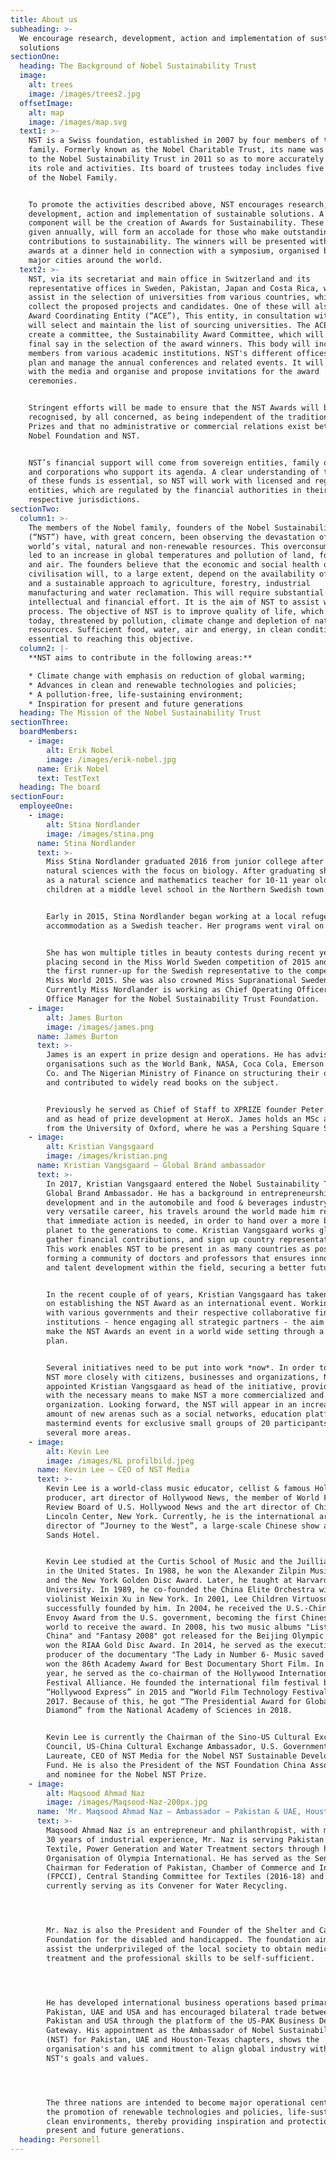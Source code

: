 ```yaml
---
title: About us
subheading: >-
  We encourage research, development, action and implementation of sustainable
  solutions
sectionOne:
  heading: The Background of Nobel Sustainability Trust
  image:
    alt: trees
    image: /images/trees2.jpg
  offsetImage:
    alt: map
    image: /images/map.svg
  text1: >-
    NST is a Swiss foundation, established in 2007 by four members of the Nobel
    family. Formerly known as the Nobel Charitable Trust, its name was changed
    to the Nobel Sustainability Trust in 2011 so as to more accurately represent
    its role and activities. Its board of trustees today includes five members
    of the Nobel Family.


    To promote the activities described above, NST encourages research,
    development, action and implementation of sustainable solutions. A key
    component will be the creation of Awards for Sustainability. These awards,
    given annually, will form an accolade for those who make outstanding
    contributions to sustainability. The winners will be presented with the
    awards at a dinner held in connection with a symposium, organised by NST, in
    major cities around the world.
  text2: >-
    NST, via its secretariat and main office in Switzerland and its
    representative offices in Sweden, Pakistan, Japan and Costa Rica, will
    assist in the selection of universities from various countries, which will
    collect the proposed projects and candidates. One of these will also be the
    Award Coordinating Entity (“ACE”), This entity, in consultation with NST,
    will select and maintain the list of sourcing universities. The ACE will
    create a committee, the Sustainability Award Committee, which will have
    final say in the selection of the award winners. This body will include
    members from various academic institutions. NST's different offices will
    plan and manage the annual conferences and related events. It will liaise
    with the media and organise and propose invitations for the award
    ceremonies.


    Stringent efforts will be made to ensure that the NST Awards will be
    recognised, by all concerned, as being independent of the traditional Nobel
    Prizes and that no administrative or commercial relations exist between the
    Nobel Foundation and NST.


    NST’s financial support will come from sovereign entities, family offices
    and corporations who support its agenda. A clear understanding of the origin
    of these funds is essential, so NST will work with licensed and registered
    entities, which are regulated by the financial authorities in their
    respective jurisdictions.
sectionTwo:
  column1: >-
    The members of the Nobel family, founders of the Nobel Sustainability Trust
    (“NST”) have, with great concern, been observing the devastation of the
    world’s vital, natural and non-renewable resources. This overconsumption has
    led to an increase in global temperatures and pollution of land, food, water
    and air. The founders believe that the economic and social health of
    civilisation will, to a large extent, depend on the availability of energy
    and a sustainable approach to agriculture, forestry, industrial
    manufacturing and water reclamation. This will require substantial
    intellectual and financial effort. It is the aim of NST to assist with this
    process. The objective of NST is to improve quality of life, which is,
    today, threatened by pollution, climate change and depletion of natural
    resources. Sufficient food, water, air and energy, in clean conditions, is
    essential to reaching this objective.
  column2: |-
    **NST aims to contribute in the following areas:**

    * Climate change with emphasis on reduction of global warming;
    * Advances in clean and renewable technologies and policies;
    * A pollution-free, life-sustaining environment;
    * Inspiration for present and future generations
  heading: The Mission of the Nobel Sustainability Trust
sectionThree:
  boardMembers:
    - image:
        alt: Erik Nobel
        image: /images/erik-nobel.jpg
      name: Erik Nobel
      text: TestText
  heading: The board
sectionFour:
  employeeOne:
    - image:
        alt: Stina Nordlander
        image: /images/stina.png
      name: Stina Nordlander
      text: >-
        Miss Stina Nordlander graduated 2016 from junior college after studying
        natural sciences with the focus on biology. After graduating she worked
        as a natural science and mathematics teacher for 10-11 year old school
        children at a middle level school in the Northern Swedish town of Umeå.


        Early in 2015, Stina Nordlander began working at a local refugee
        accommodation as a Swedish teacher. Her programs went viral on Youtube.


        She has won multiple titles in beauty contests during recent years
        placing second in the Miss World Sweden competition of 2015 and became
        the first runner-up for the Swedish representative to the competition of
        Miss World 2015. She was also crowned Miss Supranational Sweden 2015.
        Currently Miss Nordlander is working as Chief Operating Officer and
        Office Manager for the Nobel Sustainability Trust Foundation.
    - image:
        alt: James Burton
        image: /images/james.png
      name: James Burton
      text: >-
        James is an expert in prize design and operations. He has advised
        organisations such as the World Bank, NASA, Coca Cola, Emerson Electric
        Co. and The Nigerian Ministry of Finance on structuring their own prizes
        and contributed to widely read books on the subject.


        Previously he served as Chief of Staff to XPRIZE founder Peter Diamandis
        and as head of prize development at HeroX. James holds an MSc and MBA
        from the University of Oxford, where he was a Pershing Square Scholar.
    - image:
        alt: Kristian Vangsgaard
        image: /images/kristian.png
      name: Kristian Vangsgaard — Global Brand ambassador
      text: >-
        In 2017, Kristian Vangsgaard entered the Nobel Sustainability Trust as a
        Global Brand Ambassador. He has a background in entrepreneurship, brand
        development and in the automobile and food & beverages industry. In his
        very versatile career, his travels around the world made him realize
        that immediate action is needed, in order to hand over a more balanced
        planet to the generations to come. Kristian Vangsgaard works globally to
        gather financial contributions, and sign up country representatives.
        This work enables NST to be present in as many countries as possible,
        forming a community of doctors and professors that ensures innovation
        and talent development within the field, securing a better future.


        In the recent couple of of years, Kristian Vangsgaard has taken the lead
        on establishing the NST Award as an international event. Working closely
        with various governments and their respective collaborative financial
        institutions - hence engaging all strategic partners - the aim is to
        make the NST Awards an event in a world wide setting through a 10 year
        plan.


        Several initiatives need to be put into work *now*. In order to connect
        NST more closely with citizens, businesses and organizations, NST has
        appointed Kristian Vangsgaard as head of the initiative, providing him
        with the necessary means to make NST a more commercialized and modern
        organization. Looking forward, the NST will appear in an increasing
        amount of new arenas such as a social networks, education platforms,
        mastermind events for exclusive small groups of 20 participants and
        several more areas.
    - image:
        alt: Kevin Lee
        image: /images/KL profilbild.jpeg
      name: Kevin Lee — CEO of NST Media
      text: >-
        Kevin Lee is a world-class music educator, cellist & famous Hollywood
        producer, art director of Hollywood News, the member of World Film
        Review Board of U.S. Hollywood News and the art director of China Show,
        Lincoln Center, New York. Currently, he is the international art
        director of “Journey to the West”, a large-scale Chinese show at Macao
        Sands Hotel.


        Kevin Lee studied at the Curtis School of Music and the Juilliard School
        in the United States. In 1988, he won the Alexander Zilpin Music Award
        and the New York Golden Disc Award. Later, he taught at Harvard
        University. In 1989, he co-founded the China Elite Orchestra with the
        violinist Weixin Xu in New York. In 2001, Lee Children Virtuoso Org was
        successfully founded by him. In 2004，he received the U.S.-China Cultural
        Envoy Award from the U.S. government, becoming the first Chinese in the
        world to receive the award. In 2008, his two music albums "Listen to
        China" and "Fantasy 2008" got released for the Beijing Olympic Games and
        won the RIAA Gold Disc Award. In 2014, he served as the executive
        producer of the documentary "The Lady in Number 6- Music saved me” which
        won the 86th Academy Award for Best Documentary Short Film. In the same
        year, he served as the co-chairman of the Hollywood International Film
        Festival Alliance. He founded the international film festival brand
        “Hollywood Express” in 2015 and “World Film Technology Festival” in
        2017. Because of this, he got “The Presidential Award for Global Star
        Diamond” from the National Academy of Sciences in 2018.


        Kevin Lee is currently the Chairman of the Sino-US Cultural Exchange
        Council, US-China Cultural Exchange Ambassador, U.S. Government Award
        Laureate, CEO of NST Media for the Nobel NST Sustainable Development
        Fund. He is also the President of the NST Foundation China Association
        and nominee for the Nobel NST Prize.
    - image:
        alt: Maqsood Ahmad Naz
        image: /images/Maqsood-Naz-200px.jpg
      name: 'Mr. Maqsood Ahmad Naz — Ambassador – Pakistan & UAE, Houston-Texas'
      text: >-
        Maqsood Ahmad Naz is an entrepreneur and philanthropist, with more than
        30 years of industrial experience, Mr. Naz is serving Pakistan’s
        Textile, Power Generation and Water Treatment sectors through his
        Organisation of Olympia International. He has served as the Senior Vice
        Chairman for Federation of Pakistan, Chamber of Commerce and Industry
        (FPCCI), Central Standing Committee for Textiles (2016-18) and is
        currently serving as its Convener for Water Recycling. 




        Mr. Naz is also the President and Founder of the Shelter and Care
        Foundation for the disabled and handicapped. The foundation aims to
        assist the underprivileged of the local society to obtain medical
        treatment and the professional skills to be self-sufficient. 




        He has developed international business operations based primarily in
        Pakistan, UAE and USA and has encouraged bilateral trade between
        Pakistan and USA through the platform of the US-PAK Business Development
        Gateway. His appointment as the Ambassador of Nobel Sustainability Trust
        (NST) for Pakistan, UAE and Houston-Texas chapters, shows the
        organisation's and his commitment to align global industry with the
        NST's goals and values. 




        The three nations are intended to become major operational centers for
        the promotion of renewable technologies and policies, life-sustaining
        clean environments, thereby providing inspiration and protection to
        present and future generations.
  heading: Personell
---
```

